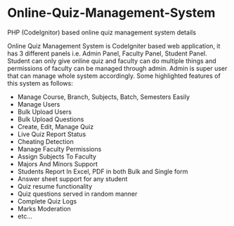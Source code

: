 # Online-Quiz-Management-System
PHP (CodeIgnitor) based online quiz management system details

Online Quiz Management System is CodeIgniter based web application, it has 3 different panels i.e. Admin Panel, Faculty Panel, Student Panel. Student can only give online quiz and faculty can do multiple things and permissions of faculty can be managed through admin. Admin is super user that can manage whole system accordingly. Some highlighted features of this system as follows:

- Manage Course, Branch, Subjects, Batch, Semesters Easily
- Manage Users
- Bulk Upload Users
- Bulk Upload Questions
- Create, Edit, Manage Quiz
- Live Quiz Report Status
- Cheating Detection
- Manage Faculty Permissions
- Assign Subjects To Faculty
- Majors And Minors Support
- Students Report In Excel, PDF in both Bulk and Single form
- Answer sheet support for any student
- Quiz resume functionality
- Quiz questions served in random manner
- Complete Quiz Logs
- Marks Moderation
- etc...

